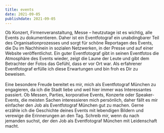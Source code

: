```yaml
---
title: events
date: 2021-09-05
publishdate: 2021-09-05
---
```

Ob Konzert, Firmenveranstaltung, Messe – heutzutage ist es
wichtig, alle Events zu dokumentieren. Daher ist ein Eventfotograf ein unabdingbarer
Teil des Organisationprozesses und sorgt für schöne Reportagen des Events, die Du im
Nachhinein in sozialen Netzwerken, in der Presse und auf einer Website veröffentlichst.
Ein guter Eventfotograf gibt in seinen Eventfotos die Atmosphäre des Events wieder,
zeigt die Laune der Leute und gibt dem Betrachter der Fotos das Gefühl, dass er vor Ort
war. Als erfahrener Eventfotograf erfülle ich diese Erwartungen und bin froh es Dir zu
beweisen.<br><br>
Eine besondere Freude bereitet es mir, mich als Eventfotograf München zu engagieren, da ich die
Stadt liebe und weil hier immer was Interessantes passiert. Ob Messen, Parties, korporative Events,
Konzerte oder Speaker-Events, die meisten Sachen interessieren mich persönlich, daher fällt es mir
einfacher den Job als Eventfotograf München gut zu machen. Gerne erzähle ich die Geschichte deines
Events mit lebendigen Bildern und verewige die Erinnerungen an den Tag. Schreib mir, wenn du nach
jemanden suchst, der den Job als Eventfotograf München mit Leidenschaft macht.

